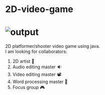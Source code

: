 # 2D-video-game
# ![output](https://github.com/Wildude/2D-video-game/assets/122345410/6cdd74ef-7a9f-4ae7-870a-ad50cf43c1d2)
2D platformer/shooter video game using java. <br>
I am looking for collaborators:
1. 2D artist 🎨
2. Audio editing master 🔉
3. Video editing master 📽
4. Word processing master 📃
5. Focus group 🎮
